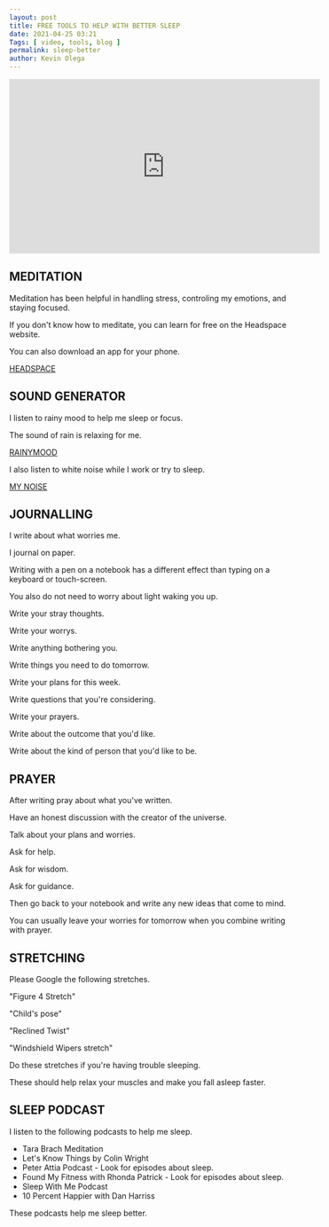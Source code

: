 ```yaml
--- 
layout: post 
title: FREE TOOLS TO HELP WITH BETTER SLEEP
date: 2021-04-25 03:21
Tags: [ video, tools, blog ]
permalink: sleep-better
author: Kevin Olega 
--- 
```

<iframe width="560" height="315" src="https://www.youtube.com/embed/GFhAJGTDFa0" title="YouTube video player" frameborder="0" allow="accelerometer; autoplay; clipboard-write; encrypted-media; gyroscope; picture-in-picture" allowfullscreen></iframe>

## MEDITATION

Meditation has been helpful in handling stress, controling my emotions, and staying focused.

If you don't know how to meditate, you can learn for free on the Headspace website.

You can also download an app for your phone.

[HEADSPACE](https://headspace.com)

## SOUND GENERATOR

I listen to rainy mood to help me sleep or focus.

The sound of rain is relaxing for me.

[RAINYMOOD](https://rainymood.com/)

I also listen to white noise while I work or try to sleep.

[MY NOISE](https://mynoise.net/)

## JOURNALLING

I write about what worries me.

I journal on paper.

Writing with a pen on a notebook has a different effect than typing on a keyboard or touch-screen.

You also do not need to worry about light waking you up.

Write your stray thoughts.

Write your worrys.

Write anything bothering you.

Write things you need to do tomorrow.

Write your plans for this week.

Write questions that you're considering.

Write your prayers.

Write about the outcome that you'd like.

Write about the kind of person that you'd like to be.

## PRAYER

After writing pray about what you've written.

Have an honest discussion with the creator of the universe.

Talk about your plans and worries.

Ask for help.

Ask for wisdom.

Ask for guidance.

Then go back to your notebook and write any new ideas that come to mind.

You can usually leave your worries for tomorrow when you combine writing with prayer.

## STRETCHING

Please Google the following stretches.

"Figure 4 Stretch"

"Child's pose"

"Reclined Twist"

"Windshield Wipers stretch"

Do these stretches if you're having trouble sleeping.

These should help relax your muscles and make you fall asleep faster.

## SLEEP PODCAST

I listen to the following podcasts to help me sleep.

- Tara Brach Meditation
- Let's Know Things by Colin Wright
- Peter Attia Podcast - Look for episodes about sleep.
- Found My Fitness with Rhonda Patrick - Look for episodes about sleep.
- Sleep With Me Podcast
- 10 Percent Happier with Dan Harriss

These podcasts help me sleep better.



